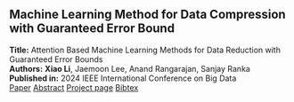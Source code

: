 ## Machine Learning Method for Data Compression with Guaranteed Error Bound
<div class="publication-card">
    <strong>Title:</strong> Attention Based Machine Learning Methods for Data Reduction with Guaranteed Error Bounds<br>
    <strong>Authors:</strong> <strong>Xiao Li</strong>, Jaemoon Lee, Anand Rangarajan, Sanjay Ranka<br>
    <strong>Published in:</strong> 2024 IEEE International Conference on Big Data<br>
    <div class="publication-links">
        <a href="#" class="btn">Paper</a>
        <a href="#" class="btn">Abstract</a>
        <a href="#" class="btn">Project page</a>
        <a href="#" class="btn">Bibtex</a>
    </div>
</div>
